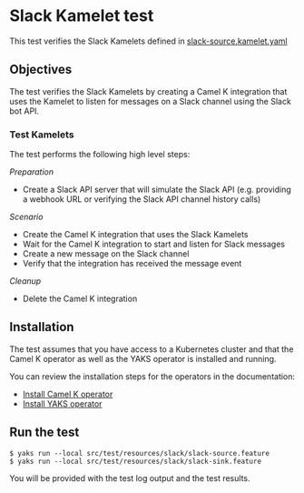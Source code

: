 # Slack Kamelet test

This test verifies the Slack Kamelets defined in [slack-source.kamelet.yaml](slack-source.kamelet.yaml)

## Objectives

The test verifies the Slack Kamelets by creating a Camel K integration that uses the Kamelet to listen for messages on a
Slack channel using the Slack bot API.

### Test Kamelets

The test performs the following high level steps:

*Preparation*
- Create a Slack API server that will simulate the Slack API (e.g. providing a webhook URL or verifying the Slack API channel history calls)

*Scenario* 
- Create the Camel K integration that uses the Slack Kamelets
- Wait for the Camel K integration to start and listen for Slack messages
- Create a new message on the Slack channel
- Verify that the integration has received the message event

*Cleanup*
- Delete the Camel K integration

## Installation

The test assumes that you have access to a Kubernetes cluster and that the Camel K operator as well as the YAKS operator is installed
and running.

You can review the installation steps for the operators in the documentation:

- [Install Camel K operator](https://camel.apache.org/camel-k/latest/installation/installation.html)
- [Install YAKS operator](https://github.com/citrusframework/yaks#installation)

## Run the test

```shell script
$ yaks run --local src/test/resources/slack/slack-source.feature
$ yaks run --local src/test/resources/slack/slack-sink.feature
```

You will be provided with the test log output and the test results.
